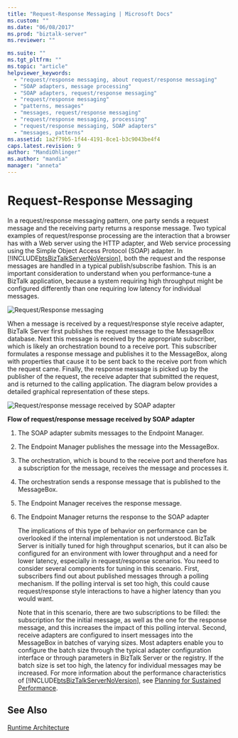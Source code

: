 ```yaml
---
title: "Request-Response Messaging | Microsoft Docs"
ms.custom: ""
ms.date: "06/08/2017"
ms.prod: "biztalk-server"
ms.reviewer: ""

ms.suite: ""
ms.tgt_pltfrm: ""
ms.topic: "article"
helpviewer_keywords: 
  - "request/response messaging, about request/response messaging"
  - "SOAP adapters, message processing"
  - "SOAP adapters, request/response messaging"
  - "request/response messaging"
  - "patterns, messages"
  - "messages, request/response messaging"
  - "request/response messaging, processing"
  - "request/response messaging, SOAP adapters"
  - "messages, patterns"
ms.assetid: 1a2f79b5-1f44-4191-8ce1-b3c9043be4f4
caps.latest.revision: 9
author: "MandiOhlinger"
ms.author: "mandia"
manager: "anneta"
---
```

# Request-Response Messaging
In a request/response messaging pattern, one party sends a request message and the receiving party returns a response message. Two typical examples of request/response processing are the interaction that a browser has with a Web server using the HTTP adapter, and Web service processing using the Simple Object Access Protocol (SOAP) adapter. In [!INCLUDE[btsBizTalkServerNoVersion](../includes/btsbiztalkservernoversion-md.md)], both the request and the response messages are handled in a typical publish/subscribe fashion. This is an important consideration to understand when you performance-tune a BizTalk application, because a system requiring high throughput might be configured differently than one requiring low latency for individual messages.  
  
 ![Request&#47;Response messaging](../core/media/arch-request-response-1.gif "arch_request-response-1")  
  
 When a message is received by a request/response style receive adapter, BizTalk Server first publishes the request message to the MessageBox database. Next this message is received by the appropriate subscriber, which is likely an orchestration bound to a receive port. This subscriber formulates a response message and publishes it to the MessageBox, along with properties that cause it to be sent back to the receive port from which the request came. Finally, the response message is picked up by the publisher of the request, the receive adapter that submitted the request, and is returned to the calling application. The diagram below provides a detailed graphical representation of these steps.  
  
 ![Request&#47;response message received by SOAP adapter](../core/media/arch-request-response-2.gif "arch_request-response-2")  
  
 **Flow of request/response message received by SOAP adapter**  
  
1. The SOAP adapter submits messages to the Endpoint Manager.  
  
2. The Endpoint Manager publishes the message into the MessageBox.  
  
3. The orchestration, which is bound to the receive port and therefore has a subscription for the message, receives the message and processes it.  
  
4. The orchestration sends a response message that is published to the MessageBox.  
  
5. The Endpoint Manager receives the response message.  
  
6. The Endpoint Manager returns the response to the SOAP adapter  
  
   The implications of this type of behavior on performance can be overlooked if the internal implementation is not understood. BizTalk Server is initially tuned for high throughput scenarios, but it can also be configured for an environment with lower throughput and a need for lower latency, especially in request/response scenarios. You need to consider several components for tuning in this scenario. First, subscribers find out about published messages through a polling mechanism. If the polling interval is set too high, this could cause request/response style interactions to have a higher latency than you would want.  
  
   Note that in this scenario, there are two subscriptions to be filled: the subscription for the initial message, as well as the one for the response message, and this increases the impact of this polling interval. Second, receive adapters are configured to insert messages into the MessageBox in batches of varying sizes. Most adapters enable you to configure the batch size through the typical adapter configuration interface or through parameters in BizTalk Server or the registry. If the batch size is set too high, the latency for individual messages may be increased. For more information about the performance characteristics of [!INCLUDE[btsBizTalkServerNoVersion](../includes/btsbiztalkservernoversion-md.md)], see [Planning for Sustained Performance](../core/planning-for-sustained-performance.md).  
  
## See Also  
 [Runtime Architecture](../core/runtime-architecture.md)